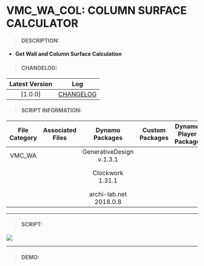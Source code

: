 # VMC_WA_COL: COLUMN SURFACE CALCULATOR

> #### DESCRIPTION: 
- **Get Wall and Column Surface Calculation**

> #### CHANGELOG:

| Latest Version | Log |
| :-------: | :----: | 
|[1.0.0] | [CHANGELOG](/_scripts/_project/263_VMC/WALLS/changelog/VMC_WA_COL_SurfaceCalculator.md) |

> #### SCRIPT INFORMATION: 

| File Category| Associated Files | Dynamo Packages | Custom Packages | Dynamo Player Package | Revit Version | Author | Reviewed By | File Name & Location |
| :-------: | :----: | :---: | :---: | :---: | :---: | :---: | :--: | :--:
| VMC_WA |  | GenerativeDesign v.1.3.1 | | | Revit 2021.1 | Jacky Luk | | VMC_WA_COL_SurfaceCalculator
|         |  | Clockwork 1.31.1 | | | | | | (https://bimcapcom.sharepoint.com/:f:/s/BCP-Main/EgOBBmUxL4tFvHHXGcISky0BVZVw6mmrAl-I-1AQZc_mhA?e=MfSQv3)
|         |  | archi-lab.net 2018.0.8  |

----------------------------------------------------------------
> #### SCRIPT: 
<img src="/_scripts/_project/263_VMC/WALLS/images/VMC_WA_COL_SurfaceCalculator.png">


------------------------------------------------------------------------------

> #### DEMO: 